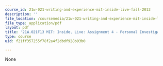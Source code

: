 ```yaml
---
course_id: 21w-021-writing-and-experience-mit-inside-live-fall-2013
description: ''
file_location: /coursemedia/21w-021-writing-and-experience-mit-inside-live-fall-2013/f21ff357255f78f2a4f2dbdf928b93b0_MIT21W_021F13_PIE.pdf
file_type: application/pdf
layout: pdf
title: '21W.021F13 MIT: Inside, Live: Assignment 4 - Personal Investigative Essay'
type: course
uid: f21ff357255f78f2a4f2dbdf928b93b0

---
```

None